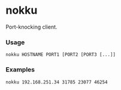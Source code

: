# nokku
Port-knocking client.

### Usage

    nokku HOSTNAME PORT1 [PORT2 [PORT3 [...]]
  
### Examples

    nokku 192.168.251.34 31785 23077 46254
